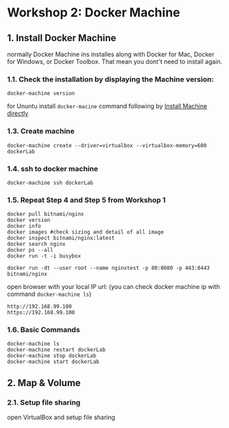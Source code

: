 # Workshop 2: Docker Machine

## 1. Install Docker Machine
normally Docker Machine ins installes along with Docker for Mac, Docker for Windows, or Docker Toolbox.
That mean you dont't need to install again.

### 1.1. Check the installation by displaying the Machine version:

```
docker-machine version
```
for Ununtu install ```docker-macine``` command following by [Install Machine directly](https://docs.docker.com/machine/install-machine/)

### 1.3. Create machine

```
docker-machine create --driver=virtualbox --virtualbox-memory=600 dockerLab
```

### 1.4. ssh to docker machine

```
docker-machine ssh dockerLab
```

### 1.5. Repeat Step 4 and Step 5 from Workshop 1

```
docker pull bitnami/nginx
docker version
docker info
docker images #check sizing and detail of all image
docker inspect bitnami/nginx:latest
docker search nginx
docker ps --all 
docker run -t -i busybox

docker run -dt --user root --name nginxtest -p 80:8080 -p 443:8443 bitnami/nginx
```

open browser with your local IP url:
(you can check docker machine ip with command ```docker-machine ls```)

```
http://192.168.99.100
https://192.168.99.100
```

### 1.6. Basic Commands

```
docker-machine ls
docker-machine restart dockerLab
docker-machine stop dockerLab
docker-machine start dockerLab
```

## 2. Map & Volume

### 2.1. Setup file sharing
open VirtualBox and setup file sharing